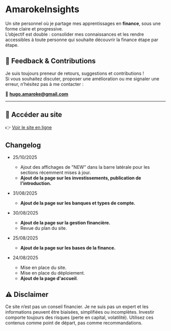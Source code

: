 # AmarokeInsights

Un site personnel où je partage mes apprentissages en **finance**, sous une forme claire et progressive.  
L’objectif est double : consolider mes connaissances et les rendre accessibles à toute personne qui souhaite découvrir la finance étape par étape.

## 💬 Feedback & Contributions

Je suis toujours preneur de retours, suggestions et contributions !  
Si vous souhaitez discuter, proposer une amélioration ou me signaler une erreur, n’hésitez pas à me contacter :  

📧 **<hugo.amaroke@gmail.com>**

---

## 🚀 Accéder au site

👉 [Voir le site en ligne](https://amaroke.github.io/AmarokeInsights)

## Changelog

- 25/10/2025
  - Ajout des affichages de "NEW" dans la barre latérale pour les sections récemment mises à jour.
  - **Ajout de la page sur les investissements, publication de l'introduction.**

- 31/08/2025
  - **Ajout de la page sur les banques et types de compte.**

- 30/08/2025
  - **Ajout de la page sur la gestion financière.**
  - Revue du plan du site.

- 25/08/2025
  - **Ajout de la page sur les bases de la finance.**

- 24/08/2025
  - Mise en place du site.
  - Mise en place du déploiement.
  - **Ajout de la page d'accueil**.

## ⚠️ Disclaimer

Ce site n’est pas un conseil financier.
Je ne suis pas un expert et les informations peuvent être biaisées, simplifiées ou incomplètes.
Investir comporte toujours des risques (perte en capital, volatilité).
Utilisez ces contenus comme point de départ, pas comme recommandations.
